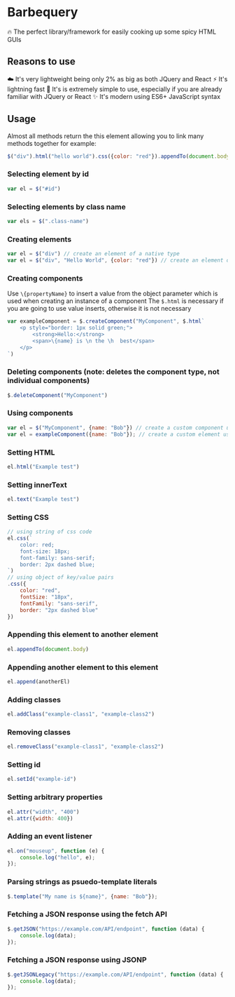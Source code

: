 # Barbequery
🔥 The perfect library/framework for easily cooking up some spicy HTML GUIs

## Reasons to use
☁️ It's very lightweight being only 2% as big as both JQuery and React
⚡ It's lightning fast
🧠 It's is extremely simple to use, especially if you are already familiar with JQuery or React
✨ It's modern using ES6+ JavaScript syntax

## Usage
Almost all methods return the this element allowing you to link many methods together for example:
```js
$("div").html("hello world").css({color: "red"}).appendTo(document.body)
```

### Selecting element by id
```js
var el = $("#id")
```
    
### Selecting elements by class name
```js
var els = $(".class-name")
```
    
### Creating elements
```js
var el = $("div") // create an element of a native type
var el = $("div", "Hello World", {color: "red"}) // create an element of a native type and setting html and css
```

### Creating components
Use `\{propertyName}` to insert a value from the object parameter which is used when creating an instance of a component
The `$.html` is necessary if you are going to use value inserts, otherwise it is not necessary
```js
var exampleComponent = $.createComponent("MyComponent", $.html`
    <p style="border: 1px solid green;">
        <strong>Hello:</strong>
        <span>\{name} is \n the \h  best</span>
    </p>
`)
```
    
### Deleting components (note: deletes the component type, not individual components)
```js
$.deleteComponent("MyComponent")
```

### Using components
```js
var el = $("MyComponent", {name: "Bob"}) // create a custom component using $
var el = exampleComponent({name: "Bob"}); // create a custom element using the function that is returned from the createComponent method
```

### Setting HTML
```js
el.html("Example test")
```

### Setting innerText
```js
el.text("Example test")
```

### Setting CSS
```js
// using string of css code
el.css(`
    color: red;
    font-size: 18px;
    font-family: sans-serif;
    border: 2px dashed blue;
`)
// using object of key/value pairs
.css({
    color: "red",
    fontSize: "18px",
    fontFamily: "sans-serif",
    border: "2px dashed blue"
})
```

### Appending this element to another element
```js
el.appendTo(document.body)
```

### Appending another element to this element
```js
el.append(anotherEl)
```

### Adding classes
```js
el.addClass("example-class1", "example-class2")
```

### Removing classes
```js
el.removeClass("example-class1", "example-class2")
```

### Setting id
```js
el.setId("example-id")
```

### Setting arbitrary properties
```js
el.attr("width", "400")
el.attr({width: 400})
```

### Adding an event listener
```js
el.on("mouseup", function (e) {
    console.log("hello", e);
});
```

### Parsing strings as psuedo-template literals
```js
$.template("My name is ${name}", {name: "Bob"});
```

### Fetching a JSON response using the fetch API
```js
$.getJSON("https://example.com/API/endpoint", function (data) {
    console.log(data);
});
```

### Fetching a JSON response using JSONP
```js
$.getJSONLegacy("https://example.com/API/endpoint", function (data) {
    console.log(data);
});
```
